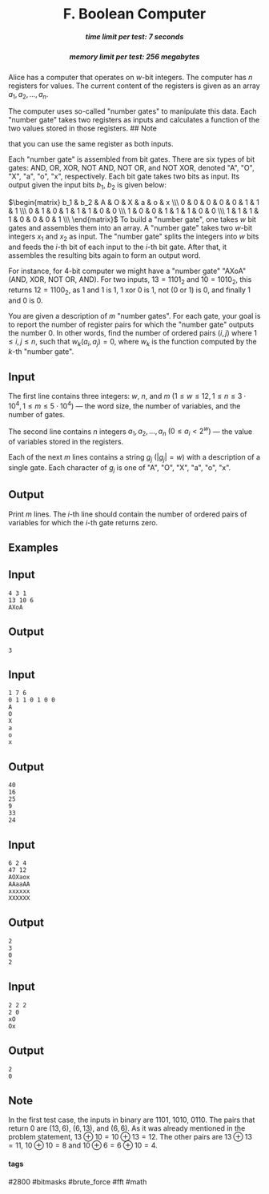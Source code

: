 <h1 style='text-align: center;'> F. Boolean Computer</h1>

<h5 style='text-align: center;'>time limit per test: 7 seconds</h5>
<h5 style='text-align: center;'>memory limit per test: 256 megabytes</h5>

Alice has a computer that operates on $w$-bit integers. The computer has $n$ registers for values. The current content of the registers is given as an array $a_1, a_2, \ldots, a_n$. 

The computer uses so-called "number gates" to manipulate this data. Each "number gate" takes two registers as inputs and calculates a function of the two values stored in those registers. ## Note

 that you can use the same register as both inputs.

Each "number gate" is assembled from bit gates. There are six types of bit gates: AND, OR, XOR, NOT AND, NOT OR, and NOT XOR, denoted "A", "O", "X", "a", "o", "x", respectively. Each bit gate takes two bits as input. Its output given the input bits $b_1$, $b_2$ is given below:

 $\begin{matrix} b_1 & b_2 & A & O & X & a & o & x \\\ 0 & 0 & 0 & 0 & 0 & 1 & 1 & 1 \\\ 0 & 1 & 0 & 1 & 1 & 1 & 0 & 0 \\\ 1 & 0 & 0 & 1 & 1 & 1 & 0 & 0 \\\ 1 & 1 & 1 & 1 & 0 & 0 & 0 & 1 \\\ \end{matrix}$ To build a "number gate", one takes $w$ bit gates and assembles them into an array. A "number gate" takes two $w$-bit integers $x_1$ and $x_2$ as input. The "number gate" splits the integers into $w$ bits and feeds the $i$-th bit of each input to the $i$-th bit gate. After that, it assembles the resulting bits again to form an output word. 

For instance, for $4$-bit computer we might have a "number gate" "AXoA" (AND, XOR, NOT OR, AND). For two inputs, $13 = 1101_2$ and $10 = 1010_2$, this returns $12 = 1100_2$, as $1$ and $1$ is $1$, $1$ xor $0$ is $1$, not ($0$ or $1$) is $0$, and finally $1$ and $0$ is $0$. 

You are given a description of $m$ "number gates". For each gate, your goal is to report the number of register pairs for which the "number gate" outputs the number $0$. In other words, find the number of ordered pairs $(i,j)$ where $1 \leq i,j \leq n$, such that $w_k(a_i, a_j) = 0$, where $w_k$ is the function computed by the $k$-th "number gate".

## Input

The first line contains three integers: $w$, $n$, and $m~(1 \leq w \leq 12, 1 \leq n \leq 3\cdot 10^4, 1 \leq m \leq 5\cdot 10^4)$ — the word size, the number of variables, and the number of gates.

The second line contains $n$ integers $a_1, a_2, \ldots, a_n$ $(0 \leq a_i < 2^w)$ — the value of variables stored in the registers.

Each of the next $m$ lines contains a string $g_j~(|g_j| = w)$ with a description of a single gate. Each character of $g_j$ is one of "A", "O", "X", "a", "o", "x".

## Output

Print $m$ lines. The $i$-th line should contain the number of ordered pairs of variables for which the $i$-th gate returns zero.

## Examples

## Input


```
4 3 1  
13 10 6  
AXoA  

```
## Output


```
3  

```
## Input


```
1 7 6  
0 1 1 0 1 0 0  
A  
O  
X  
a  
o  
x  

```
## Output


```
40  
16  
25  
9  
33  
24  

```
## Input


```
6 2 4  
47 12  
AOXaox  
AAaaAA  
xxxxxx  
XXXXXX  

```
## Output


```
2  
3  
0  
2  

```
## Input


```
2 2 2  
2 0  
xO  
Ox  

```
## Output


```
2  
0  

```
## Note

In the first test case, the inputs in binary are $1101$, $1010$, $0110$. The pairs that return $0$ are $(13, 6)$, $(6, 13)$, and $(6, 6)$. As it was already mentioned in the problem statement, $13 \oplus 10 = 10 \oplus 13 = 12$. The other pairs are $13 \oplus 13 = 11$, $10 \oplus 10 = 8$ and $10 \oplus 6 = 6 \oplus 10 = 4$. 



#### tags 

#2800 #bitmasks #brute_force #fft #math 